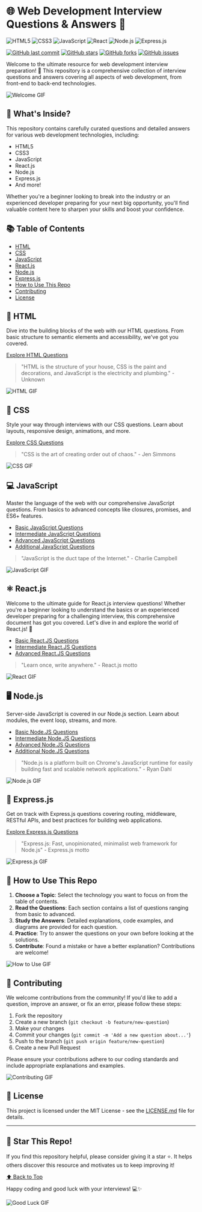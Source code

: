 # 🌐 Web Development Interview Questions & Answers 🚀

![HTML5](https://img.shields.io/badge/HTML5-E34F26?style=for-the-badge&logo=html5&logoColor=white)
![CSS3](https://img.shields.io/badge/CSS3-1572B6?style=for-the-badge&logo=css3&logoColor=white)
![JavaScript](https://img.shields.io/badge/JavaScript-F7DF1E?style=for-the-badge&logo=javascript&logoColor=black)
![React](https://img.shields.io/badge/React-20232A?style=for-the-badge&logo=react&logoColor=61DAFB)
![Node.js](https://img.shields.io/badge/Node.js-43853D?style=for-the-badge&logo=node.js&logoColor=white)
![Express.js](https://img.shields.io/badge/Express.js-404D59?style=for-the-badge)

[![GitHub last commit](https://img.shields.io/github/last-commit/wowgeekyboy/Web-Development-Interview)](https://github.com/wowgeekyboy/Web-Development-Interview/commits/main)
[![GitHub stars](https://img.shields.io/github/stars/wowgeekyboy/Web-Development-Interview)](https://github.com/wowgeekyboy/Web-Development-Interview/stargazers)
[![GitHub forks](https://img.shields.io/github/forks/wowgeekyboy/Web-Development-Interview)](https://github.com/wowgeekyboy/Web-Development-Interview/network/members)
[![GitHub issues](https://img.shields.io/github/issues/wowgeekyboy/Web-Development-Interview)](https://github.com/wowgeekyboy/Web-Development-Interview/issues)

Welcome to the ultimate resource for web development interview preparation! 🎉 This repository is a comprehensive collection of interview questions and answers covering all aspects of web development, from front-end to back-end technologies.

![Welcome GIF](https://media.giphy.com/media/l0MYC0LajbaPoEADu/giphy.gif)

## 🌟 What's Inside?

This repository contains carefully curated questions and detailed answers for various web development technologies, including:

- HTML5
- CSS3
- JavaScript
- React.js
- Node.js
- Express.js
- And more!

Whether you're a beginner looking to break into the industry or an experienced developer preparing for your next big opportunity, you'll find valuable content here to sharpen your skills and boost your confidence.

## 📚 Table of Contents

- [HTML](#-html)
- [CSS](#-css)
- [JavaScript](#-javascript)
- [React.js](#-reactjs)
- [Node.js](#-nodejs)
- [Express.js](#-expressjs)
- [How to Use This Repo](#-how-to-use-this-repo)
- [Contributing](#-contributing)
- [License](#-license)

## 🧱 HTML

Dive into the building blocks of the web with our HTML questions. From basic structure to semantic elements and accessibility, we've got you covered.

[Explore HTML Questions](./html/README.md)

> "HTML is the structure of your house, CSS is the paint and decorations, and JavaScript is the electricity and plumbing." - Unknown

![HTML GIF](https://media.giphy.com/media/XIqCQx02E1U9W/giphy.gif)

## 🎨 CSS

Style your way through interviews with our CSS questions. Learn about layouts, responsive design, animations, and more.

[Explore CSS Questions](./css/README.md)

> "CSS is the art of creating order out of chaos." - Jen Simmons

![CSS GIF](https://media.giphy.com/media/13FrpeVH09Zrb2/giphy.gif)

## 💻 JavaScript

Master the language of the web with our comprehensive JavaScript questions. From basics to advanced concepts like closures, promises, and ES6+ features.

- [Basic JavaScript Questions](./javascript/Basic-Questions/README.md)
- [Intermediate JavaScript Questions](./javascript/Intermediate-Questions/README.md)
- [Advanced JavaScript Questions](./javascript/Advanced-Questions/README.md)
- [Additional JavaScript Questions](./javascript/Additional-Questions/README.md)

> "JavaScript is the duct tape of the Internet." - Charlie Campbell

![JavaScript GIF](https://media.giphy.com/media/SvFocn0wNMx0iv2rYz/giphy.gif)

## ⚛️ React.js

Welcome to the ultimate guide for React.js interview questions! Whether you're a beginner looking to understand the basics or an experienced developer preparing for a challenging interview, this comprehensive document has got you covered. Let's dive in and explore the world of React.js! 🌟

- [Basic React.JS Questions](./reactjs/Basic-Questions/README.md)
- [Intermediate React.JS Questions](./reactjs/Intermediate-Questions/README.md)
- [Advanced React.JS Questions](./reactjs/Advanced-Questions/README.md)

> "Learn once, write anywhere." - React.js motto

![React GIF](https://media.giphy.com/media/eNAsjO55tPbgaor7ma/giphy.gif)

## 🖥️ Node.js

Server-side JavaScript is covered in our Node.js section. Learn about modules, the event loop, streams, and more.

- [Basic Node.JS Questions](./nodejs/Basic-Questions/README.md)
- [Intermediate Node.JS Questions](./nodejs/Intermediate-Questions/README.md)
- [Advanced Node.JS Questions](./nodejs/Advanced-Questions/README.md)
- [Additional Node.JS Questions](./nodejs/Additional-Questions/README.md)

> "Node.js is a platform built on Chrome's JavaScript runtime for easily building fast and scalable network applications." - Ryan Dahl

![Node.js GIF](https://media.giphy.com/media/kdFc8fubgS31b8DsVu/giphy.gif)

## 🚂 Express.js

Get on track with Express.js questions covering routing, middleware, RESTful APIs, and best practices for building web applications.

[Explore Express.js Questions](./express/README.md)

> "Express.js: Fast, unopinionated, minimalist web framework for Node.js" - Express.js motto

![Express.js GIF](https://media.giphy.com/media/3oKIPa2TdahY8LAAxy/giphy.gif)

## 🚀 How to Use This Repo

1. **Choose a Topic**: Select the technology you want to focus on from the table of contents.
2. **Read the Questions**: Each section contains a list of questions ranging from basic to advanced.
3. **Study the Answers**: Detailed explanations, code examples, and diagrams are provided for each question.
4. **Practice**: Try to answer the questions on your own before looking at the solutions.
5. **Contribute**: Found a mistake or have a better explanation? Contributions are welcome!

![How to Use GIF](https://media.giphy.com/media/3o7aCTfyhYawdOXcFW/giphy.gif)

## 🤝 Contributing

We welcome contributions from the community! If you'd like to add a question, improve an answer, or fix an error, please follow these steps:

1. Fork the repository
2. Create a new branch (`git checkout -b feature/new-question`)
3. Make your changes
4. Commit your changes (`git commit -m 'Add a new question about...'`)
5. Push to the branch (`git push origin feature/new-question`)
6. Create a new Pull Request

Please ensure your contributions adhere to our coding standards and include appropriate explanations and examples.

![Contributing GIF](https://media.giphy.com/media/3o7aCSPqXE5C6T8tBC/giphy.gif)

## 📄 License

This project is licensed under the MIT License - see the [LICENSE.md](LICENSE.md) file for details.

---

## 🌟 Star This Repo!

If you find this repository helpful, please consider giving it a star ⭐️. It helps others discover this resource and motivates us to keep improving it!

[⬆ Back to Top](#-web-development-interview-questions--answers-)

Happy coding and good luck with your interviews! 💻✨

![Good Luck GIF](https://media.giphy.com/media/3oz8xAFtqoOUUrsh7W/giphy.gif)
